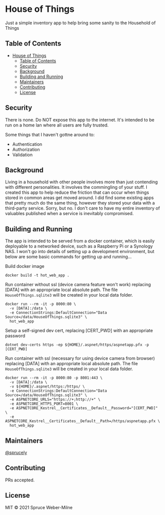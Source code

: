 # House of Things

Just a simple inventory app to help bring some sanity to the Household of Things

## Table of Contents

- [House of Things](#house-of-things)
  - [Table of Contents](#table-of-contents)
  - [Security](#security)
  - [Background](#background)
  - [Building and Running](#building-and-running)
  - [Maintainers](#maintainers)
  - [Contributing](#contributing)
  - [License](#license)

## Security

There is none. Do NOT expose this app to the internet. It's intended to be run on a home lan where all users are fully trusted.

Some things that I haven't gottne around to:
- Authentication
- Authorization
- Validation

## Background

Living in a household with other people involves more than just contending with different personalities. It involves the commingling
of your stuff. I created this app to help reduce the friction that can occur when things stored in common areas get moved around.
I did find some existing apps that pretty much do the same thing, however they stored your data with a third-party service. Sorry,
but no. I don't care to have my entire inventory of valuables published when a service is inevitably compromised.

## Building and Running

The app is intended to be served from a docker container, which is easily deployable to a networked device, such as a Raspberry Pi or a
Synology NAS. I won't go into details of setting up a development environment, but below are some basic commands for getting up and
running...

Build docker image
```
docker build -t hot_web_app .
```

Run container without ssl (device camera feature won't work) replacing [DATA] with an appropriate local absolute path. The file `HouseOfThings.sqlite3` will be created in your local data folder.
```
docker run --rm -it -p 8000:80 \
  -v [DATA]:/data \
  -e ConnectionStrings:DefaultConnection="Data Source=/data/HouseOfThings.sqlite3" \
  hot_web_app
```

Setup a self-signed dev cert, replacing [CERT_PWD] with an appropriate password
```
dotnet dev-certs https -ep ${HOME}/.aspnet/https/aspnetapp.pfx -p [CERT_PWD]
```

Run container with ssl (necessary for using device camera from browser) replacing [DATA] with an appropriate local absolute path. The file `HouseOfThings.sqlite3` will be created in your local data folder.
```
docker run --rm -it -p 8000:80 -p 8001:443 \
  -v [DATA]:/data \
  -v ${HOME}/.aspnet/https:/https/ \
  -e ConnectionStrings:DefaultConnection="Data Source=/data/HouseOfThings.sqlite3" \
  -e ASPNETCORE_URLS="https://+;http://+" \
  -e ASPNETCORE_HTTPS_PORT=8001 \
  -e ASPNETCORE_Kestrel__Certificates__Default__Password="[CERT_PWD]" \
  -e ASPNETCORE_Kestrel__Certificates__Default__Path=/https/aspnetapp.pfx \
  hot_web_app
```

## Maintainers

[@sprucely](https://github.com/sprucely)

## Contributing

PRs accepted.

## License

MIT © 2021 Spruce Weber-Milne

